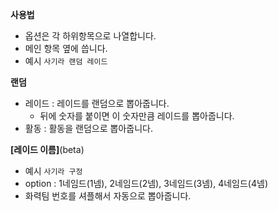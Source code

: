
**사용법**

- 옵션은 각 하위항목으로 나열합니다.
- 메인 항목 옆에 씁니다.
- 예시 ```사기라 랜덤 레이드```

**랜덤**
  - 레이드 : 레이드를 랜덤으로 뽑아줍니다.
    - 뒤에 숫자를 붙이면 이 숫자만큼 레이드를 뽑아줍니다.
  - 활동 : 활동을 랜덤으로 뽑아줍니다.

**[레이드 이름]**(beta)
- 예시 ```사기라 구정```
- option : 1네임드(1넴), 2네임드(2넴), 3네임드(3넴), 4네임드(4넴)
- 화력팀 번호를 셔플해서 자동으로 뽑아줍니다.